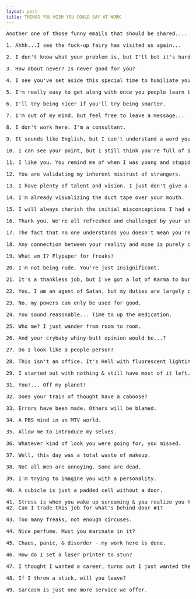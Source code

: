 ```yaml
---
layout: post
title: THINGS YOU WISH YOU COULD SAY AT WORK
---
```

<pre>Another one of those funny emails that should be shared....<br /><br />1. Ahhh...I see the fuck-up fairy has visited us again... <br /><br />2. I don't know what your problem is, but I'll bet it's hard to pronounce. <br /><br />3. How about never? Is never good for you? <br /><br />4. I see you've set aside this special time to humiliate yourself in public. <br /><br />5. I'm really easy to get along with once you people learn to worship me. <br /><br />6. I'll try being nicer if you'll try being smarter. <br /><br />7. I'm out of my mind, but feel free to leave a message... <br /><br />8. I don't work here. I'm a consultant. <br /><br />9. It sounds like English, but I can't understand a word you're saying. <br /><br />10. I can see your point, but I still think you're full of shit. <br /><br />11. I like you. You remind me of when I was young and stupid. <br /><br />12. You are validating my inherent mistrust of strangers. <br /><br />13. I have plenty of talent and vision. I just don't give a damn. <br /><br />14. I'm already visualizing the duct tape over your mouth. <br /><br />15. I will always cherish the initial misconceptions I had about you. <br /><br />16. Thank you. We're all refreshed and challenged by your unique point of view. <br /><br />17. The fact that no one understands you doesn't mean you're an artist. <br /><br />18. Any connection between your reality and mine is purely coincidental. <br /><br />19. What am I? Flypaper for freaks! <br /><br />20. I'm not being rude. You're just insignificant. <br /><br />21. It's a thankless job, but I've got a lot of Karma to burn off. <br /><br />22. Yes, I am an agent of Satan, but my duties are largely ceremonial. <br /><br />23. No, my powers can only be used for good. <br /><br />24. You sound reasonable... Time to up the medication. <br /><br />25. Who me? I just wander from room to room. <br /><br />26. And your crybaby whiny-butt opinion would be...? <br /><br />27. Do I look like a people person? <br /><br />28. This isn't an office. It's Hell with fluorescent lighting. <br /><br />29. I started out with nothing &amp; still have most of it left. <br /><br />31. You!... Off my planet! <br /><br />32. Does your train of thought have a caboose? <br /><br />33. Errors have been made. Others will be blamed. <br /><br />34. A PBS mind in an MTV world. <br /><br />35. Allow me to introduce my selves. <br /><br />36. Whatever kind of look you were going for, you missed. <br /><br />37. Well, this day was a total waste of makeup. <br /><br />38. Not all men are annoying. Some are dead. <br /><br />39. I'm trying to imagine you with a personality. <br /><br />40. A cubicle is just a padded cell without a door. <br /><br />41. Stress is when you wake up screaming &amp; you realize you haven't fallen asleep yet. <br />42. Can I trade this job for what's behind door #1? <br /><br />43. Too many freaks, not enough circuses. <br /><br />44. Nice perfume. Must you marinate in it? <br /><br />45. Chaos, panic, &amp; disorder - my work here is done. <br /><br />46. How do I set a laser printer to stun? <br /><br />47. I thought I wanted a career, turns out I just wanted the paychecks. <br /><br />48. If I throw a stick, will you leave? <br /><br />49. Sarcasm is just one more service we offer. </pre>